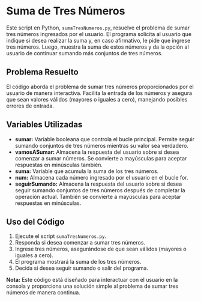 # Suma de Tres Números

Este script en Python, `sumaTresNumeros.py`, resuelve el problema de sumar tres números ingresados por el usuario. El programa solicita al usuario que indique si desea realizar la suma y, en caso afirmativo, le pide que ingrese tres números. Luego, muestra la suma de estos números y da la opción al usuario de continuar sumando más conjuntos de tres números.

## Problema Resuelto

El código aborda el problema de sumar tres números proporcionados por el usuario de manera interactiva. Facilita la entrada de los números y asegura que sean valores válidos (mayores o iguales a cero), manejando posibles errores de entrada.

## Variables Utilizadas

- **sumar:** Variable booleana que controla el bucle principal. Permite seguir sumando conjuntos de tres números mientras su valor sea verdadero.
- **vamosASumar:** Almacena la respuesta del usuario sobre si desea comenzar a sumar números. Se convierte a mayúsculas para aceptar respuestas en minúsculas también.
- **suma:** Variable que acumula la suma de los tres números.
- **num:** Almacena cada número ingresado por el usuario en el bucle for.
- **seguirSumando:** Almacena la respuesta del usuario sobre si desea seguir sumando conjuntos de tres números después de completar la operación actual. También se convierte a mayúsculas para aceptar respuestas en minúsculas.

## Uso del Código

1. Ejecute el script `sumaTresNumeros.py`.
2. Responda si desea comenzar a sumar tres números.
3. Ingrese tres números, asegurándose de que sean válidos (mayores o iguales a cero).
4. El programa mostrará la suma de los tres números.
5. Decida si desea seguir sumando o salir del programa.

**Nota:** Este código está diseñado para interactuar con el usuario en la consola y proporciona una solución simple al problema de sumar tres números de manera continua.